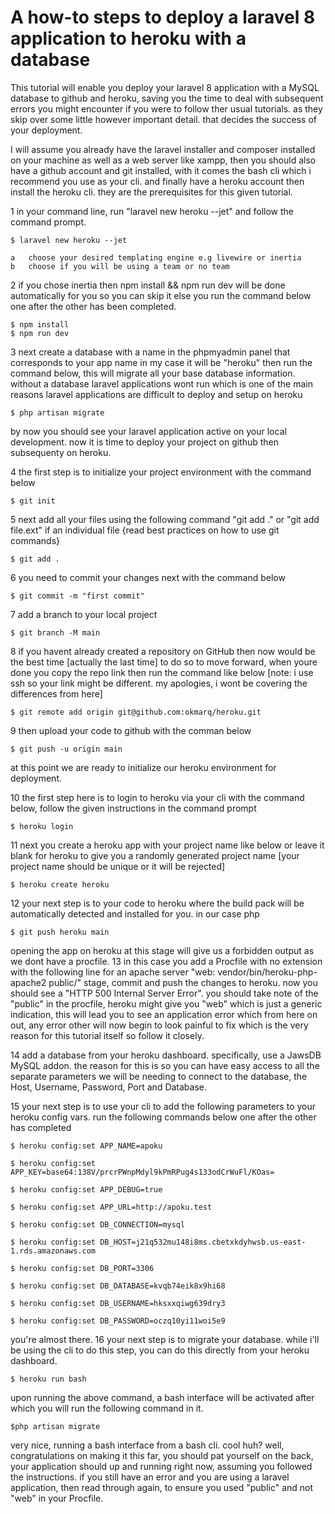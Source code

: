 # A how-to steps to deploy a laravel 8 application to heroku with a database

This tutorial will enable you deploy your laravel 8 application with a MySQL database to github and heroku, saving you the time to deal with subsequent errors you might encounter if you were to follow ther usual tutorials. as they skip over some little however important detail. that decides the success of your deployment.

I will assume you already have the laravel installer and composer installed on your machine as well as a web server like xampp, then you should also have a github account and git installed, with it comes the bash cli which i recommend you use as your cli. and finally have a heroku account then install the heroku cli. they are the prerequisites for this given tutorial.

1	in your command line, run "laravel new heroku --jet" and follow the command prompt.

	$ laravel new heroku --jet

	a	choose your desired templating engine e.g livewire or inertia
	b	choose if you will be using a team or no team

2	if you chose inertia then npm install && npm run dev will be done automatically for you so you can skip it else you run the command below one after the other has been completed.

	$ npm install
	$ npm run dev

3 next create a database with a name in the phpmyadmin panel that corresponds to your app name in my case it will be "heroku" then run the command below, this will migrate all your base database information. without a database laravel applications wont run which is one of the main reasons laravel applications are difficult to deploy and setup on heroku

	$ php artisan migrate

by now you should see your laravel application active on your local development.
now it is time to deploy your project on github then subsequenty on heroku.

4 the first step is to initialize your project environment with the command below

	$ git init

5 next add all your files using the following command "git add ." or "git add file.ext" if an individual file {read best practices on how to use git commands}

	$ git add .

6 you need to commit your changes next with the command below

	$ git commit -m "first commit"

7 add a branch to your local project

	$ git branch -M main

8 if you havent already created a repository on GitHub then now would be the best time [actually the last time] to do so to move forward, when youre done you copy the repo link then run the command like below [note: i use ssh so your link might be different. my apologies, i wont be covering the differences from here]

	$ git remote add origin git@github.com:okmarq/heroku.git

9 then upload your code to github with the comman below

	$ git push -u origin main

at this point we are ready to initialize our heroku environment for deployment.

10 the first step here is to login to heroku via your cli with the command below, follow the given instructions in the command prompt

	$ heroku login

11 next you create a heroku app with your project name like below or leave it blank for heroku to give you a randomly generated project name [your project name should be unique or it will be rejected]

	$ heroku create heroku

12 your next step is to your code to heroku where the build pack will be automatically detected and installed for you. in our case php

	$ git push heroku main

opening the app on heroku at this stage will give us a forbidden output as we dont have a procfile.
13 in this case you add a Procfile with no extension with the following line for an apache server "web: vendor/bin/heroku-php-apache2 public/" stage, commit and push the changes to heroku. now you should see a "HTTP 500 Internal Server Error".
you should take note of the "public" in the procfile, heroku might give you "web" which is just a generic indication, this will lead you to see an application error which from here on out, any error other will now begin to look painful to fix which is the very reason for this tutorial itself so follow it closely.

14 add a database from your heroku dashboard. specifically, use a JawsDB MySQL addon. the reason for this is so you can have easy access to all the separate parameters we will be needing to connect to the database, the Host, Username, Password, Port and Database.

15 your next step is to use your cli to add the following parameters to your heroku config vars. run the following commands below one after the other has completed

	$ heroku config:set APP_NAME=apoku

	$ heroku config:set APP_KEY=base64:138V/prcrPWnpMdyl9kPmRPug4s133odCrWuFl/KOas=

	$ heroku config:set APP_DEBUG=true

	$ heroku config:set APP_URL=http://apoku.test

	$ heroku config:set DB_CONNECTION=mysql

	$ heroku config:set DB_HOST=j21q532mu148i8ms.cbetxkdyhwsb.us-east-1.rds.amazonaws.com

	$ heroku config:set DB_PORT=3306

	$ heroku config:set DB_DATABASE=kvqb74eik8x9hi68

	$ heroku config:set DB_USERNAME=hksxxqiwg639dry3

	$ heroku config:set DB_PASSWORD=oczq10yi11woi5e9

you're almost there.
16 your next step is to migrate your database. while i'll be using the cli to do this step, you can do this directly from your heroku dashboard.

	$ heroku run bash

upon running the above command, a bash interface will be activated after which you will run the following command in it.

	$php artisan migrate

very nice, running a bash interface from a bash cli. cool huh?
well, congratulations on making it this far, you should pat yourself on the back, your application should up and running right now, assuming you followed the instructions. if you still have an error and you are using a laravel application, then read through again, to ensure you used "public" and not "web" in your Procfile.